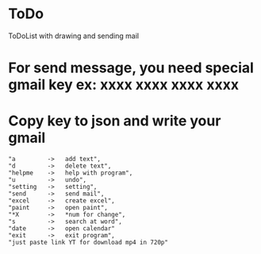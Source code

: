 # ToDo
ToDoList with drawing and sending mail


# For send message, you need special gmail key ex: xxxx xxxx xxxx xxxx
# Copy key to json and write your gmail



    "a         ->   add text",
    "d         ->   delete text",
    "helpme    ->   help with program",
    "u         ->   undo",
    "setting   ->   setting",
    "send      ->   send mail",
    "excel     ->   create excel",
    "paint     ->   open paint",
    "*X        ->   *num for change",
    "s         ->   search at word",
    "date      ->   open calendar"
    "exit      ->   exit program",
    "just paste link YT for download mp4 in 720p"
    
